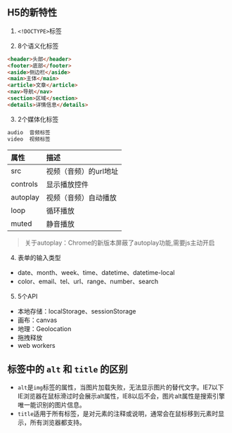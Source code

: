 ## H5的新特性
1. `<!DOCTYPE>`标签

2. 8个语义化标签
```html
<header>头部</header>
<footer>底部</footer>
<aside>侧边栏</aside>
<main>主体</main>
<article>文章</article>
<nav>导航</nav> 
<section>区域</section> 
<details>详情信息</details>
```

3. 2个媒体化标签
```html
audio  音频标签
video  视频标签
```
|属性       |      描述
| :------- | :-------------------- |
|src       |  视频（音频）的url地址|
|controls  | 显示播放控件|
|autoplay  | 视频（音频）自动播放|
|loop      | 循环播放|
|muted	   | 静音播放|
> 关于autoplay：Chrome的新版本屏蔽了autoplay功能,需要js主动开启

4. 表单的输入类型
- date、month、week、time、datetime、datetime-local
- color、email、tel、url、range、number、search

5. 5个API
- 本地存储：localStorage、sessionStorage
- 画布：canvas
- 地理：Geolocation
- 拖拽释放
- web workers


## 标签中的 `alt` 和 `title` 的区别
- `alt`是`img`标签的属性，当图片加载失败，无法显示图片的替代文字。IE7以下IE浏览器在鼠标滑过时会展示alt属性，IE8以后不会，图片alt属性是搜索引擎唯一能识别的图片信息。
- `title`适用于所有标签，是对元素的注释或说明，通常会在鼠标移到元素时显示，所有浏览器都支持。


